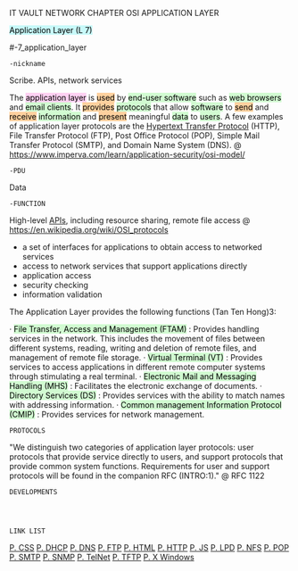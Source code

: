 IT VAULT
NETWORK CHAPTER
OSI APPLICATION LAYER

<mark style="background: #ABF7F7A6;">Application Layer (L 7)</mark> 

#-7_application_layer 

	-nickname
Scribe. APIs, network services

The <mark style="background: #FFB8EBA6;">application layer</mark> is <mark style="background: #FFB86CA6;">used</mark> by <mark style="background: #BBFABBA6;">end-user software</mark> such as <mark style="background: #BBFABBA6;">web browsers</mark> and <mark style="background: #BBFABBA6;">email clients</mark>. It <mark style="background: #FFB86CA6;">provides</mark> <mark style="background: #BBFABBA6;">protocols</mark> that allow <mark style="background: #BBFABBA6;">software</mark> to <mark style="background: #FFB86CA6;">send</mark> and <mark style="background: #FFB86CA6;">receive</mark> <mark style="background: #BBFABBA6;">information</mark> and <mark style="background: #FFB86CA6;">present</mark> meaningful <mark style="background: #BBFABBA6;">data</mark> to <mark style="background: #BBFABBA6;">users</mark>. A few examples of application layer protocols are the [Hypertext Transfer Protocol](https://www.imperva.com/learn/performance/http2/) (HTTP), File Transfer Protocol (FTP), Post Office Protocol (POP), Simple Mail Transfer Protocol (SMTP), and Domain Name System (DNS).
@ https://www.imperva.com/learn/application-security/osi-model/

	-PDU
Data

	-FUNCTION
High-level [APIs](https://en.wikipedia.org/wiki/API "API"), including resource sharing, remote file access
@ https://en.wikipedia.org/wiki/OSI_protocols

- a set of interfaces for applications to obtain access to networked services
- access to network services that support applications directly
-  application access
- security checking
-  information validation
 
The Application Layer provides the following functions (Tan Ten Hong)3:

·  <mark style="background: #BBFABBA6;">File Transfer, Access and Management (FTAM)</mark> : Provides handling services in
the network. This includes the movement of files between different systems,
reading, writing and deletion of remote files, and management of remote file
storage.
· <mark style="background: #BBFABBA6;"> Virtual Terminal (VT)</mark> : Provides services to access applications in different
remote computer systems through stimulating a real terminal.
·  <mark style="background: #BBFABBA6;">Electronic Mail and Messaging Handling (MHS)</mark> : Facilitates the electronic
exchange of documents.
· <mark style="background: #BBFABBA6;"> Directory Services (DS)</mark> : Provides services with the ability to match names with
addressing information.
· <mark style="background: #BBFABBA6;"> Common management Information Protocol (CMIP)</mark> : Provides services for
network management.

	PROTOCOLS
 "We distinguish two categories of application layer protocols:  user protocols that provide service directly to users, and support protocols that provide common system functions. Requirements for user and support protocols will be found in the companion RFC (INTRO:1)."
 @ RFC 1122

	DEVELOPMENTS




	LINK LIST
[P. CSS](P.%20CSS.md)
[P. DHCP](P.%20DHCP.md)
[P. DNS](P.%20DNS.md)
[P. FTP](P.%20FTP.md)
[P. HTML](P.%20HTML.md)
[P. HTTP](P.%20HTTP.md)
[P. JS](P.%20JS.md)
[P. LPD](P.%20LPD.md)
[P. NFS](P.%20NFS.md)
[P. POP](P.%20POP.md)
[P. SMTP](P.%20SMTP.md)
[P. SNMP](P.%20SNMP.md)
[P. TelNet](P.%20TelNet.md)
[P. TFTP](P.%20TFTP.md)
[P. X Windows](P.%20X%20Windows.md)
